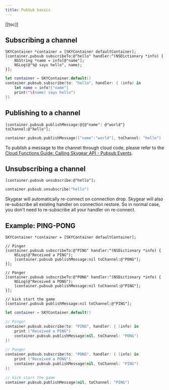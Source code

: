```yaml
---
title: PubSub basics
---
```


[[toc]]

## Subscribing a channel

```obj-c
SKYContainer *container = [SKYContainer defaultContainer];
[container.pubsub subscribeTo:@"hello" handler:^(NSDictionary *info) {
    NSString *name = info[@"name"];
    NSLog(@"%@ says hello", name);
}];
```

```swift
let container = SKYContainer.default()
container.pubsub.subscribe(to: "hello", handler: { (info) in
    let name = info?["name"]
    print("\(name) says hello")
})
```

## Publishing to a channel

```obj-c
[container.pubsub publishMessage:@{@"name": @"world"} toChannel:@"hello"];
```

```swift
container.pubsub.publishMessage(["name":"world"], toChannel: "hello")
```

To publish a message to the channel through cloud code, please refer to the
[Cloud Functions Guide: Calling Skygear API - Pubsub Events][doc-cloud-code-pubsub].

## Unsubscribing a channel

```obj-c
[container.pubsub unsubscribe:@"hello"];
```

```swift
container.pubsub.unsubscribe("hello")
```

Skygear will automatically re-connect on connection drop. Skygear will also
re-subscribe all existing handler on connection restore. So in normal case,
you don't need to re-subscribe all your handler on re-connect.

## Example: PING-PONG

```obj-c
SKYContainer *container = [SKYContainer defaultContainer];

// Pinger
[container.pubsub subscribeTo:@"PING" handler:^(NSDictionary *info) {
    NSLog(@"Received a PING");
    [container.pubsub publishMessage:nil toChannel:@"PONG"];
}];

// Ponger
[container.pubsub subscribeTo:@"PONG" handler:^(NSDictionary *info) {
    NSLog(@"Received a PONG");
    [container.pubsub publishMessage:nil toChannel:@"PING"];
}];

// kick start the game
[container.pubsub publishMessage:nil toChannel:@"PING"];
```

```swift
let container = SKYContainer.default()

// Pinger
container.pubsub.subscribe(to: "PING", handler: { (info) in
    print ("Received a PING")
    container.pubsub.publishMessage(nil, toChannel: "PONG")
})

// Ponger
container.pubsub.subscribe(to: "PONG", handler: { (info) in
    print ("Received a PONG")
    container.pubsub.publishMessage(nil, toChannel: "PING")
})

// kick start the game
container.pubsub.publishMessage(nil, toChannel: "PING")
```

[doc-cloud-code-pubsub]: /guides/cloud-function/calling-skygear-api/python/#pubsub-events
